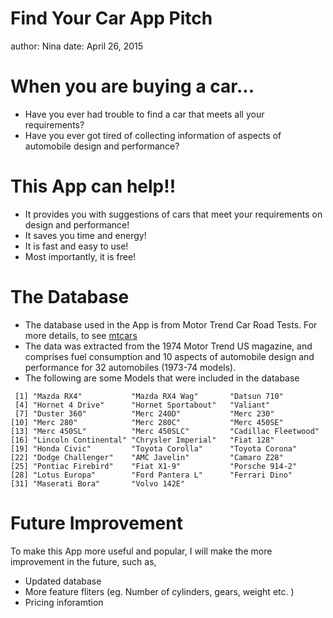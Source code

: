 Find Your Car App Pitch
========================================================


author: Nina
date: April 26, 2015 



When you are buying a car...
========================================================

- Have you ever had trouble to find a car that meets all your requirements? 
- Have you ever got tired of collecting information of aspects of automobile design and performance?


This App can help!!
========================================================
- It provides you with suggestions of cars that meet your requirements on design and performance!
- It saves you time and energy!
- It is fast and easy to use!
- Most importantly, it is free!



The Database
========================================================
- The database used in the App is from Motor Trend Car Road Tests. For more details, to see [mtcars](https://stat.ethz.ch/R-manual/R-devel/library/datasets/html/mtcars.html)
- The data was extracted from the 1974 Motor Trend US magazine, and comprises fuel consumption and 10 aspects of automobile design and performance for 32 automobiles (1973-74 models).
- The following are some Models that were included in the database

```
 [1] "Mazda RX4"           "Mazda RX4 Wag"       "Datsun 710"         
 [4] "Hornet 4 Drive"      "Hornet Sportabout"   "Valiant"            
 [7] "Duster 360"          "Merc 240D"           "Merc 230"           
[10] "Merc 280"            "Merc 280C"           "Merc 450SE"         
[13] "Merc 450SL"          "Merc 450SLC"         "Cadillac Fleetwood" 
[16] "Lincoln Continental" "Chrysler Imperial"   "Fiat 128"           
[19] "Honda Civic"         "Toyota Corolla"      "Toyota Corona"      
[22] "Dodge Challenger"    "AMC Javelin"         "Camaro Z28"         
[25] "Pontiac Firebird"    "Fiat X1-9"           "Porsche 914-2"      
[28] "Lotus Europa"        "Ford Pantera L"      "Ferrari Dino"       
[31] "Maserati Bora"       "Volvo 142E"         
```



Future Improvement
========================================================
To make this App more useful and popular, I will make the more improvement in the future, such as,
- Updated database
- More feature fliters (eg. Number of cylinders, gears, weight etc. )
- Pricing inforamtion
